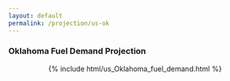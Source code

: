```yaml
---
layout: default
permalink: /projection/us-ok
---
```


### Oklahoma Fuel Demand Projection

<p align="center">
    {% include html/us_Oklahoma_fuel_demand.html %}
</p>
